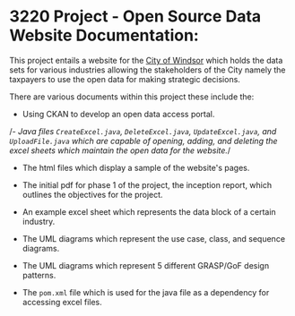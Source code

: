 # 3220 Project - Open Source Data Website Documentation: 
This project entails a website for the <ins>City of Windsor</ins> which holds the data sets for various industries allowing the stakeholders of the City namely the taxpayers to use the open data for making strategic decisions.  

There are various documents within this project these include the:

- Using CKAN to develop an open data access portal.

/*- Java files `CreateExcel.java`, `DeleteExcel.java`, `UpdateExcel.java`, and `UploadFile.java` which are capable of opening, adding, and deleting the excel sheets which maintain the open data for the website.*/

- The html files which display a sample of the website's pages.

- The initial pdf for phase 1 of the project, the inception report, which outlines the objectives for the project.

- An example excel sheet which represents the data block of a certain industry. 

- The UML diagrams which represent the use case, class, and sequence diagrams.

- The UML diagrams which represent 5 different GRASP/GoF design patterns.

- The `pom.xml` file which is used for the java file as a dependency for accessing excel files.
